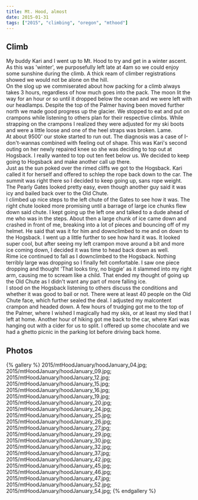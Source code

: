 ```yaml
---
title: Mt. Hood, almost
date: 2015-01-31
tags: ["2015", "climbing", "oregon", "mthood"]
---
```


<h2>Climb</h2>

My buddy Kari and I went up to Mt. Hood to try and get in a winter ascent.  As this was 'winter', we purposefully left late at 4am so we could enjoy some sunshine during the climb.
A thick ream of climber registrations showed we would not be alone on the hill.
<br>
On the slog up we commiserated about how packing for a climb always takes 3 hours, regardless of how much goes into the pack.  The moon lit the way for an hour or so until it dropped below the ocean and we were left with our headlamps. 
Despite the top of the Palmer having been moved further north we made good progress up the glacier.  We stopped to eat and put on crampons while listening to others plan for their respective climbs.  While strapping on the crampons I realized they were adjusted for my ski boots and were a little loose and one of the heel straps was broken.  Lame.
<br>
At about 9500' our stoke started to run out.  The diagnosis was a case of I-don't-wannas combined with feeling out of shape.  This was Kari's second outing on her newly repaired knee so she was deciding to top out at Hogsback.  I really wanted to top out ten feet below us.  We decided to keep going to Hogsback and make another call up there.
<br>
Just as the sun poked over the rimed cliffs we got to the Hogsback.  Kari called it for herself and offered to schlep the rope back down to the car.  The summit was right there so I decided to keep going up, sans rope weight.  The Pearly Gates looked pretty easy, even though another guy said it was icy and bailed back over to the Old Chute. 
<br>
I climbed up nice steps to the left chute of the Gates to see how it was.  The right chute looked more promising until a barrage of large ice chunks flew down said chute.  I kept going up the left one and talked to a dude ahead of me who was in the steps.  About then a large chunk of ice came down and crashed in front of me, breaking into a lot of pieces and bouncing off of my helmet.  He said that was it for him and downclimbed to me and on down to the Hogsback.  I went up a little further to see how hard it was.  It looked super cool, but after seeing my left crampon move around a bit and more ice coming down, I decided it was time to head back down as well.
<br>
Rime ice continued to fall as I downclimbed to the Hogsback.  Nothing terribly large was dropping so I finally felt comfortable.  I saw one piece dropping and thought 'That looks tiny, no biggie' as it slammed into my right arm, causing me to scream like a child.  That ended my thought of going up the Old Chute as I didn't want any part of more falling ice.
<br>
I stood on the Hogsback listening to others discuss the conditions and whether it was good to bail or not.  There were at least 40 people on the Old Chute face, which further sealed the deal.  I adjusted my malcontent crampon and headed down.  A few hours of trudging got me to the top of the Palmer, where I wished I magically had my skis, or at least my sled that I left at home.  Another hour of hiking got me back to the car, where Kari was hanging out with a cider for us to split.  I offered up some chocolate and we had a ghetto picnic in the parking lot before driving back home.


<h2>Photos</h2>

{% gallery %}
2015/mtHoodJanuary/hoodJanuary_04.jpg;
2015/mtHoodJanuary/hoodJanuary_09.jpg;
2015/mtHoodJanuary/hoodJanuary_12.jpg;
2015/mtHoodJanuary/hoodJanuary_15.jpg;
2015/mtHoodJanuary/hoodJanuary_16.jpg;
2015/mtHoodJanuary/hoodJanuary_19.jpg;
2015/mtHoodJanuary/hoodJanuary_20.jpg;
2015/mtHoodJanuary/hoodJanuary_24.jpg;
2015/mtHoodJanuary/hoodJanuary_25.jpg;
2015/mtHoodJanuary/hoodJanuary_26.jpg;
2015/mtHoodJanuary/hoodJanuary_27.jpg;
2015/mtHoodJanuary/hoodJanuary_29.jpg;
2015/mtHoodJanuary/hoodJanuary_30.jpg;
2015/mtHoodJanuary/hoodJanuary_32.jpg;
2015/mtHoodJanuary/hoodJanuary_37.jpg;
2015/mtHoodJanuary/hoodJanuary_42.jpg;
2015/mtHoodJanuary/hoodJanuary_45.jpg;
2015/mtHoodJanuary/hoodJanuary_46.jpg;
2015/mtHoodJanuary/hoodJanuary_47.jpg;
2015/mtHoodJanuary/hoodJanuary_52.jpg;
2015/mtHoodJanuary/hoodJanuary_54.jpg;
{% endgallery %}
